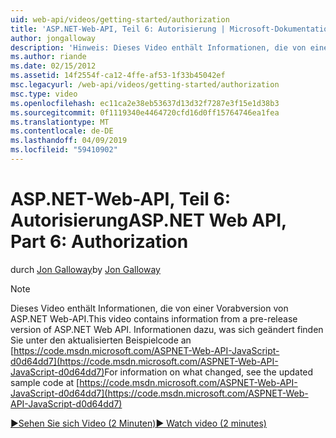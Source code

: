 ```yaml
---
uid: web-api/videos/getting-started/authorization
title: 'ASP.NET-Web-API, Teil 6: Autorisierung | Microsoft-Dokumentation'
author: jongalloway
description: 'Hinweis: Dieses Video enthält Informationen, die von einer Vorabversion von ASP.NET Web-API'
ms.author: riande
ms.date: 02/15/2012
ms.assetid: 14f2554f-ca12-4ffe-af53-1f33b45042ef
msc.legacyurl: /web-api/videos/getting-started/authorization
msc.type: video
ms.openlocfilehash: ec11ca2e38eb53637d13d32f7287e3f15e1d38b3
ms.sourcegitcommit: 0f1119340e4464720cfd16d0ff15764746ea1fea
ms.translationtype: MT
ms.contentlocale: de-DE
ms.lasthandoff: 04/09/2019
ms.locfileid: "59410902"
---
```

# <a name="aspnet-web-api-part-6-authorization"></a><span data-ttu-id="9622a-103">ASP.NET-Web-API, Teil 6: Autorisierung</span><span class="sxs-lookup"><span data-stu-id="9622a-103">ASP.NET Web API, Part 6: Authorization</span></span>

<span data-ttu-id="9622a-104">durch [Jon Galloway](https://github.com/jongalloway)</span><span class="sxs-lookup"><span data-stu-id="9622a-104">by [Jon Galloway](https://github.com/jongalloway)</span></span>

> [!NOTE]
> <span data-ttu-id="9622a-105">Dieses Video enthält Informationen, die von einer Vorabversion von ASP.NET Web-API.</span><span class="sxs-lookup"><span data-stu-id="9622a-105">This video contains information from a pre-release version of ASP.NET Web API.</span></span> <span data-ttu-id="9622a-106">Informationen dazu, was sich geändert finden Sie unter den aktualisierten Beispielcode an [https://code.msdn.microsoft.com/ASPNET-Web-API-JavaScript-d0d64dd7](https://code.msdn.microsoft.com/ASPNET-Web-API-JavaScript-d0d64dd7)</span><span class="sxs-lookup"><span data-stu-id="9622a-106">For information on what changed, see the updated sample code at [https://code.msdn.microsoft.com/ASPNET-Web-API-JavaScript-d0d64dd7](https://code.msdn.microsoft.com/ASPNET-Web-API-JavaScript-d0d64dd7)</span></span>

[<span data-ttu-id="9622a-107">&#9654;Sehen Sie sich Video (2 Minuten)</span><span class="sxs-lookup"><span data-stu-id="9622a-107">&#9654; Watch video (2 minutes)</span></span>](https://channel9.msdn.com/Blogs/ASP-NET-Site-Videos/authorization)
